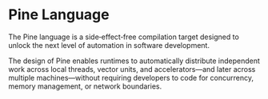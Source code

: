 # Pine Language

The Pine language is a side‑effect‑free compilation target designed to unlock the next level of automation in software development.

The design of Pine enables runtimes to automatically distribute independent work across local threads, vector units, and accelerators—and later across multiple machines—without requiring developers to code for concurrency, memory management, or network boundaries.

